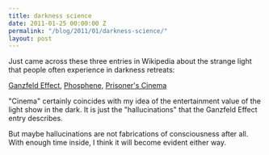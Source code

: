 ```yaml
---
title: darkness science
date: 2011-01-25 00:00:00 Z
permalink: "/blog/2011/01/darkness-science/"
layout: post
---
```


Just came across these three entries in Wikipedia about the strange light that people often experience in darkness retreats:


[Ganzfeld Effect](http://en.wikipedia.org/wiki/Ganzfeld_effect), [Phosphene](http://en.wikipedia.org/wiki/Phosphene), [Prisoner's Cinema](http://en.wikipedia.org/wiki/Prisoner's_cinema)

"Cinema" certainly coincides with my idea of the entertainment value of the light show in the dark. It is just the "hallucinations" that the Ganzfeld Effect entry describes.

But maybe hallucinations are not fabrications of consciousness after all. With enough time inside, I think it will become evident either way.

